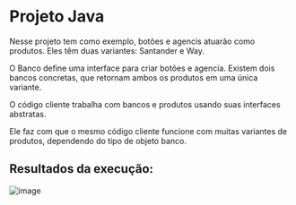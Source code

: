 # Projeto Java 

Nesse projeto tem como exemplo, botões e agencis atuarão como produtos. Eles têm duas variantes: Santander e Way.

O Banco define uma interface para criar botões e agencia. Existem dois bancos concretas, que retornam ambos os produtos em uma única variante.

O código cliente trabalha com bancos e produtos usando suas interfaces abstratas. 

Ele faz com que o mesmo código cliente funcione com muitas variantes de produtos, dependendo do tipo de objeto banco.

## Resultados da execução:

![image](https://user-images.githubusercontent.com/88461178/178386598-cf565f4a-1210-4521-a046-fa9df894eb75.png)
